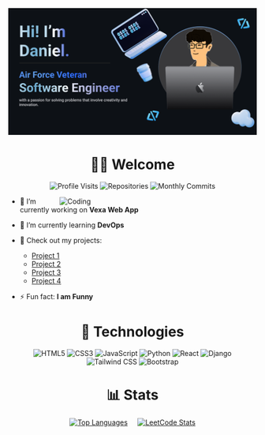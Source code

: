 <img src='github-banner.png' alt="GitHub Banner" />

<h1 align="center">🧑‍💻 Welcome</h1>

<p align="center">
  <img src="https://badges.pufler.dev/visits/dp1p/dp1p" alt="Profile Visits"/> 
  <!-- <img src="https://badges.pufler.dev/years/dp1p" alt="Years on GitHub"/> -->
  <img src="https://badges.pufler.dev/repos/dp1p" alt="Repositories"/>
  <img src="https://badges.pufler.dev/commits/monthly/dp1p" alt="Monthly Commits"/>
</p>

<img align="right" alt="Coding" width="400" src="coding.gif">

<!-- <p align="left">
  <a href="https://twitter.com/rishavchanda" target="blank">
    <img src="https://img.shields.io/twitter/follow/rishavchanda?logo=twitter&style=for-the-badge" alt="Twitter Follow" />
  </a>
</p> -->
<p>

- 🔭 I’m currently working on **Vexa Web App**

- 🌱 I’m currently learning **DevOps**

- 💼 Check out my projects:
  - [Project 1](https://link-to-project1)
  - [Project 2](https://link-to-project2)
  - [Project 3](https://link-to-project3)
  - [Project 4](https://link-to-project4)

- ⚡ Fun fact: **I am Funny**

</p>

<p> </p> <!-- empty space for line break -->

<h1 align="center">🔧 Technologies</h1>

<p align="center">
  <img src="https://img.shields.io/badge/html5-%23E34F26?style=for-the-badge&logo=html5&logoColor=%23E34F26&labelColor=black" alt="HTML5"/>
  <img src="https://img.shields.io/badge/css3-%231572B6?style=for-the-badge&logo=css3&logoColor=%231572B6&labelColor=black" alt="CSS3"/>
  <img src="https://img.shields.io/badge/javascript-F7DF1E?style=for-the-badge&logo=javascript&logoColor=black&labelColor=black" alt="JavaScript"/>
  <img src="https://img.shields.io/badge/python-%233776AB?style=for-the-badge&logo=python&logoColor=%233776AB&labelColor=black" alt="Python"/>
  <img src="https://img.shields.io/badge/react-61DAFB?style=for-the-badge&logo=react&logoColor=%2361DAFB&labelColor=black" alt="React"/>
  <img src="https://img.shields.io/badge/django-%23092E20?style=for-the-badge&logo=django&logoColor=%23092E20&labelColor=black" alt="Django"/>
  <img src="https://img.shields.io/badge/tailwindcss-%2306B6D4?style=for-the-badge&logo=tailwindcss&logoColor=%2306B6D4&labelColor=black" alt="Tailwind CSS"/>
  <img src="https://img.shields.io/badge/bootstrap-%237952B3?style=for-the-badge&logo=bootstrap&logoColor=%237952B3&labelColor=black" alt="Bootstrap"/>
</p>

<h1 align="center">📊 Stats</h1>

<p align="center" style="display: flex; justify-content: center; gap: 20px;">
  <a href="https://github.com/dp1p">
    <img src="https://github-readme-stats.vercel.app/api/top-langs?username=dp1p&show_icons=true&layout=compact&theme=transparent" alt="Top Languages" style="width: 400px; height: auto;"/>
  </a>
  <a href="https://leetcode.com/dkei/">
    <img src="https://leetcard.jacoblin.cool/dkei?theme=dark&font=Kaisei%20Opti&ext=heatmap" alt="LeetCode Stats" style="width: 400px; height: auto;"/>
  </a>
</p>

<!-- GIT STATUS COMPACT ---------------------->
<!-- ![Top Langs](https://github-readme-stats.vercel.app/api/top-langs/?username=dp1p&langs_count=5) -->

<!--
**dp1p/dp1p** is a ✨ _special_ ✨ repository because its `README.md` (this file) appears on your GitHub profile.

Here are some ideas to get you started:

- 🔭 I’m currently working on ...
- 🌱 I’m currently learning ...
- 👯 I’m looking to collaborate on ...
- 🤔 I’m looking for help with ...
- 💬 Ask me about ...
- 📫 How to reach me: ...
- 😄 Pronouns: ...
- ⚡ Fun fact: ...
-->
